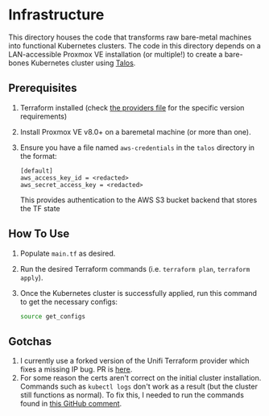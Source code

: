 # Infrastructure

This directory houses the code that transforms raw bare-metal machines into functional Kubernetes clusters. The code in this directory depends on a LAN-accessible Proxmox VE installation (or multiple!) to create a bare-bones Kubernetes cluster using [Talos](https://github.com/siderolabs/talos).

## Prerequisites

1. Terraform installed (check [the providers file](./talos/providers.tf) for the specific version requirements)
2. Install Proxmox VE v8.0+ on a baremetal machine (or more than one).
3. Ensure you have a file named `aws-credentials` in the `talos` directory in the format:

    ```text
    [default]
    aws_access_key_id = <redacted>
    aws_secret_access_key = <redacted>
    ```

    This provides authentication to the AWS S3 bucket backend that stores the TF state

## How To Use

1. Populate `main.tf` as desired.
2. Run the desired Terraform commands (i.e. `terraform plan`, `terraform apply`).
3. Once the Kubernetes cluster is successfully applied, run this command to get the necessary configs:

    ```bash
    source get_configs
    ```

## Gotchas

1. I currently use a forked version of the Unifi Terraform provider which fixes a missing IP bug. PR is [here](https://github.com/paultyng/terraform-provider-unifi/pull/430).
2. For some reason the certs aren't correct on the initial cluster installation. Commands such as `kubectl logs` don't work as a result (but the cluster still functions as normal). To fix this, I needed to run the commands found in [this GitHub comment](https://github.com/kubernetes/kubeadm/issues/591#issuecomment-1257061416).
